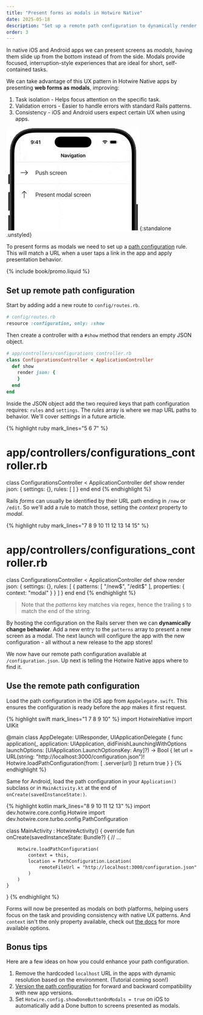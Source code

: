 ```yaml
---
title: "Present forms as modals in Hotwire Native"
date: 2025-05-18
description: "Set up a remote path configuration to dynamically render pages as modals, helping isolate tasks and align with native UX patterns."
order: 3
---
```


In native iOS and Android apps we can present screens as *modals*, having them slide up from the bottom instead of from the side. Modals provide focused, interruption-style experiences that are ideal for short, self-contained tasks.

We can take advantage of this UX pattern in Hotwire Native apps by presenting **web forms as modals**, improving:

1. Task isolation - Helps focus attention on the specific task.
1. Validation errors - Easier to handle errors with standard Rails patterns.
1. Consistency - iOS and Android users expect certain UX when using apps.

![Default screen presentation vs. modal presentation on iOS](/assets/images/hotwire-native/modal-forms/example.gif){:standalone .unstyled}

To present forms as modals we need to set up a [path configuration](https://native.hotwired.dev/overview/path-configuration) rule. This will match a URL when a user taps a link in the app and apply presentation behavior.

{% include book/promo.liquid %}

## Set up remote path configuration

Start by adding add a new route to `config/routes.rb`.

```ruby
# config/routes.rb
resource :configuration, only: :show
```

Then create a controller with a `#show` method that renders an empty JSON object.

```ruby
# app/controllers/configurations_controller.rb
class ConfigurationsController < ApplicationController
  def show
    render json: {
    }
  end
end
```

Inside the JSON object add the two required keys that path configuration requires: `rules` and `settings`. The *rules* array is where we map URL paths to behavior. We'll cover *settings* in a future article.

{% highlight ruby mark_lines="5 6 7" %}
# app/controllers/configurations_controller.rb
class ConfigurationsController < ApplicationController
  def show
    render json: {
      settings: {},
      rules: [
      ]
    }
  end
end
{% endhighlight %}

Rails *forms* can usually be identified by their URL path ending in `/new` or `/edit`. So we'll add a rule to match those, setting the *context* property to *modal*.

{% highlight ruby mark_lines="7 8 9 10 11 12 13 14 15" %}
# app/controllers/configurations_controller.rb
class ConfigurationsController < ApplicationController
  def show
    render json: {
      settings: {},
      rules: [
        {
          patterns: [
            "/new$",
            "/edit$"
          ],
          properties: {
            context: "modal"
          }
        }
      ]
    }
  end
end
{% endhighlight %}

> Note that the *patterns* key matches via regex, hence the trailing `$` to match the end of the string.

By hosting the configuration on the Rails server then we can **dynamically change behavior**. Add a new entry to the `patterns` array to present a new screen as a modal. The next launch will configure the app with the new configuration - all without a new release to the app stores!

We now have our remote path configuration available at `/configuration.json`. Up next is telling the Hotwire Native apps where to find it.

## Use the remote path configuration

Load the path configuration in the iOS app from `AppDelegate.swift`. This ensures the configuration is ready before the app makes it first request.

{% highlight swift mark_lines="1 7 8 9 10" %}
import HotwireNative
import UIKit

@main
class AppDelegate: UIResponder, UIApplicationDelegate {
    func application(_ application: UIApplication, didFinishLaunchingWithOptions launchOptions: [UIApplication.LaunchOptionsKey: Any]?) -> Bool {
        let url = URL(string: "http://localhost:3000/configuration.json")!
        Hotwire.loadPathConfiguration(from: [
            .server(url)
        ])
        return true
    }
}
{% endhighlight %}

Same for Android, load the path configuration in your `Application()` subclass or in `MainActivity.kt` at the end of `onCreate(savedInstanceState:)`.

{% highlight kotlin mark_lines="8 9 10 11 12 13" %}
import dev.hotwire.core.config.Hotwire
import dev.hotwire.core.turbo.config.PathConfiguration

class MainActivity : HotwireActivity() {
    override fun onCreate(savedInstanceState: Bundle?) {
        // ...

        Hotwire.loadPathConfiguration(
            context = this,
            location = PathConfiguration.Location(
                remoteFileUrl = "http://localhost:3000/configuration.json"
            )
        )
    }
}
{% endhighlight %}

Forms will now be presented as modals on both platforms, helping users focus on the task and providing consistency with native UX patterns. And `context` isn't the only property available, check out [the docs](https://native.hotwired.dev/reference/path-configuration#properties) for more available options.

## Bonus tips

Here are a few ideas on how you could enhance your path configuration.

1. Remove the hardcoded `localhost` URL in the apps with dynamic resolution based on the environment. (Tutorial coming soon!)
1. [Version the path configuration](https://native.hotwired.dev/overview/path-configuration#versioning) for forward and backward compatibility with new app versions.
1. Set `Hotwire.config.showDoneButtonOnModals = true` on iOS to automatically add a Done button to screens presented as modals.
